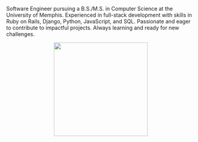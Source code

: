 <p>Software Engineer pursuing a B.S./M.S. in Computer Science at the University of Memphis. Experienced in full-stack development with skills in Ruby on Rails, Django, Python, JavaScript, and SQL. Passionate and eager to contribute to impactful projects. Always learning and ready for new challenges.</p>

  <div align=center>
    <a href="https://github.com/anuraghazra/github-readme-stats">
      <img height=250 align="center" src="https://github-readme-stats.vercel.app/api/top-langs/?username=alexfiodorov02&exclude_repo=GoldenHour,Unity-Carnival-Ride-Template&theme=transparent&langs_count=8&layout=compact&border_color=61dafb&hide_border=true&size_weight=0.5&count_weight=0.5" />
    </a>
  </div>
  <br>

<div align=center>
  
   <a href="https://alexf.pro/" target="_blank" class="social-link" aria-label="Alexander Fiodorov-Miller's Website">
